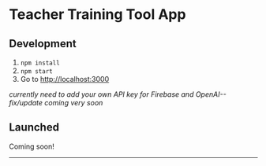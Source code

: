 # Teacher Training Tool App

## Development

1. `npm install`
2. `npm start`
3. Go to <http://localhost:3000>

_currently need to add your own API key for Firebase and OpenAI-- fix/update coming very soon_

## Launched

Coming soon!

---
